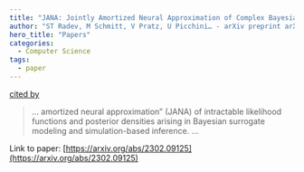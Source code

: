 ```yaml
---
title: "JANA: Jointly Amortized Neural Approximation of Complex Bayesian Models"
author: "ST Radev, M Schmitt, V Pratz, U Picchini… - arXiv preprint arXiv …, 2023 - arxiv.org"
hero_title: "Papers"
categories:
  - Computer Science
tags:
  - paper
---
```

[cited by](https://scholar.google.com/scholar?cites=9889389963876965867&as_sdt=5,36&sciodt=0,36&hl=en&num=20)

>… amortized neural approximation” (JANA) of intractable likelihood functions and posterior densities arising in Bayesian surrogate modeling and simulation-based inference. …

Link to paper: [https://arxiv.org/abs/2302.09125](https://arxiv.org/abs/2302.09125)
